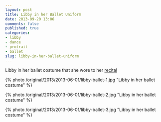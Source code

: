 ```yaml
---
layout: post
title: Libby in her Ballet Uniform
date: 2013-09-20 13:06
comments: false
published: true
categories: 
- libby
- dance
- protrait
- ballet 
slug: libby-in-her-ballet-uniform
---
```

Libby in her ballet costume that she wore to her [recital](/blog/2013/08/18/libby-dance-recital/)

{% photo /original/2013/2013-06-01/libby-ballet-1.jpg "Libby in her ballet costume" %}

{% photo /original/2013/2013-06-01/libby-ballet-2.jpg "Libby in her ballet costume" %}

{% photo /original/2013/2013-06-01/libby-ballet-3.jpg "Libby in her ballet costume" %}
